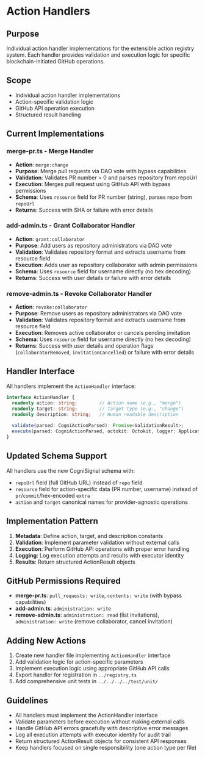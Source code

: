 # Action Handlers

## Purpose
Individual action handler implementations for the extensible action registry system. Each handler provides validation and execution logic for specific blockchain-initiated GitHub operations.

## Scope
- Individual action handler implementations
- Action-specific validation logic
- GitHub API operation execution
- Structured result handling

## Current Implementations

### merge-pr.ts - Merge Handler
- **Action**: `merge:change`
- **Purpose**: Merge pull requests via DAO vote with bypass capabilities
- **Validation**: Validates PR number > 0 and parses repository from repoUrl
- **Execution**: Merges pull request using GitHub API with bypass permissions
- **Schema**: Uses `resource` field for PR number (string), parses repo from `repoUrl`
- **Returns**: Success with SHA or failure with error details

### add-admin.ts - Grant Collaborator Handler  
- **Action**: `grant:collaborator`
- **Purpose**: Add users as repository administrators via DAO vote
- **Validation**: Validates repository format and extracts username from resource field
- **Execution**: Adds user as repository collaborator with admin permissions
- **Schema**: Uses `resource` field for username directly (no hex decoding)
- **Returns**: Success with user details or failure with error details

### remove-admin.ts - Revoke Collaborator Handler
- **Action**: `revoke:collaborator`
- **Purpose**: Remove users as repository administrators via DAO vote
- **Validation**: Validates repository format and extracts username from resource field
- **Execution**: Removes active collaborator or cancels pending invitation
- **Schema**: Uses `resource` field for username directly (no hex decoding)
- **Returns**: Success with user details and operation flags (`collaboratorRemoved`, `invitationCancelled`) or failure with error details

## Handler Interface
All handlers implement the `ActionHandler` interface:
```typescript
interface ActionHandler {
  readonly action: string;        // Action name (e.g., "merge")
  readonly target: string;        // Target type (e.g., "change")
  readonly description: string;   // Human readable description
  
  validate(parsed: CogniActionParsed): Promise<ValidationResult>;
  execute(parsed: CogniActionParsed, octokit: Octokit, logger: Application['log']): Promise<ActionResult>;
}
```

## Updated Schema Support
All handlers use the new CogniSignal schema with:
- `repoUrl` field (full GitHub URL) instead of `repo` field
- `resource` field for action-specific data (PR number, username) instead of `pr`/`commit`/hex-encoded `extra`
- `action` and `target` canonical names for provider-agnostic operations

## Implementation Pattern
1. **Metadata**: Define action, target, and description constants
2. **Validation**: Implement parameter validation without external calls
3. **Execution**: Perform GitHub API operations with proper error handling
4. **Logging**: Log execution attempts and results with executor identity
5. **Results**: Return structured ActionResult objects

## GitHub Permissions Required
- **merge-pr.ts**: `pull_requests: write`, `contents: write` (with bypass capabilities)
- **add-admin.ts**: `administration: write`
- **remove-admin.ts**: `administration: read` (list invitations), `administration: write` (remove collaborator, cancel invitation)

## Adding New Actions
1. Create new handler file implementing `ActionHandler` interface
2. Add validation logic for action-specific parameters
3. Implement execution logic using appropriate GitHub API calls
4. Export handler for registration in `../registry.ts`
5. Add comprehensive unit tests in `../../../../test/unit/`

## Guidelines
- All handlers must implement the ActionHandler interface
- Validate parameters before execution without making external calls
- Handle GitHub API errors gracefully with descriptive error messages
- Log all execution attempts with executor identity for audit trail
- Return structured ActionResult objects for consistent API responses
- Keep handlers focused on single responsibility (one action type per file)